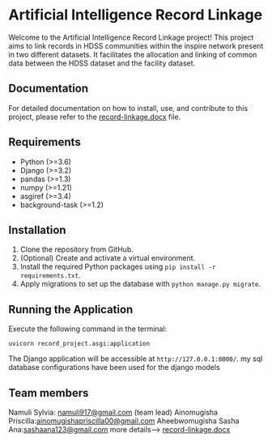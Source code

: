 # Artificial Intelligence Record Linkage

Welcome to the Artificial Intelligence Record Linkage project! This project aims to link records in HDSS communities within the inspire network present in two different datasets. It facilitates the allocation and linking of common data between the HDSS dataset and the facility dataset.

## Documentation

For detailed documentation on how to install, use, and contribute to this project, please refer to the [record-linkage.docx](record-linkage.docx) file.

## Requirements

- Python (>=3.6)
- Django (>=3.2)
- pandas (>=1.3)
- numpy (>=1.21)
- asgiref (>=3.4)
- background-task (>=1.2)

## Installation

1. Clone the repository from GitHub.
2. (Optional) Create and activate a virtual environment.
3. Install the required Python packages using `pip install -r requirements.txt`.
4. Apply migrations to set up the database with `python manage.py migrate`.

## Running the Application

Execute the following command in the terminal:

```
uvicorn record_project.asgi:application
```

The Django application will be accessible at `http://127.0.0.1:8000/`.
my sql database configurations have been used for the django models

## Team members
Namuli Sylvia: namuli917@gmail.com (team lead)
Ainomugisha Priscilla:ainomugishapriscilla00@gmail.com 
Aheebwomugisha Sasha Ana:sashaana123@gmail.com
more details--> [record-linkage.docx](record-linkage.docx)
